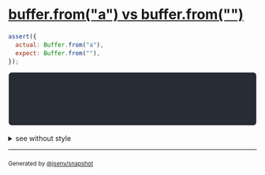 # [buffer.from("a") vs buffer.from("")](../../array_typed.test.js#L11)

```js
assert({
  actual: Buffer.from("a"),
  expect: Buffer.from(""),
});
```

![img](throw.svg)

<details>
  <summary>see without style</summary>

```console
AssertionError: actual and expect are different

actual: Buffer [
  97,
]
expect: Buffer []
```

</details>

---
<sub>
  Generated by <a href="https://github.com/jsenv/core/tree/main/packages/independent/snapshot">@jsenv/snapshot</a>
</sub>